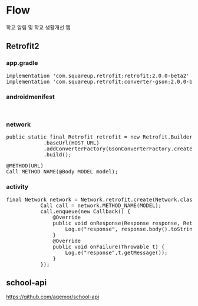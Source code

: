 Flow
====
학교 알림 및 학교 생활개선 앱

Retrofit2
-----------------

### app.gradle
<pre>
implementation 'com.squareup.retrofit:retrofit:2.0.0-beta2'
implementation 'com.squareup.retrofit:converter-gson:2.0.0-beta2'  
</pre>

### androidmenifest
<pre>
<uses-permission android:name="android.permission.INTERNET" />
</pre>

### network
<pre>
public static final Retrofit retrofit = new Retrofit.Builder()
            .baseUrl(HOST_URL)
            .addConverterFactory(GsonConverterFactory.create())
            .build();
</pre>
<pre>
@METHOD(URL)
Call<FORMAT_TYPE> METHOD_NAME(@Body MODEL model);
</pre>

### activity
<pre>
final Network network = Network.retrofit.create(Network.class);
           Call<FORMAT_TYPE> call = network.METHOD_NAME(MODEL);
           call.enqueue(new Callback<FORMAT_TYPE>() {
               @Override
               public void onResponse(Response<ResponseFormat> response, Retrofit retrofit) {
                   Log.e("response", response.body().toString());
               }
               @Override
               public void onFailure(Throwable t) {
                   Log.e("response",t.getMessage());
               }
           });
</pre>

school-api
----------

https://github.com/agemor/school-api
